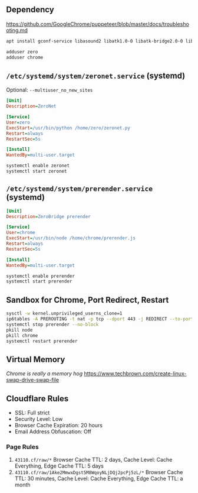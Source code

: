 ## Dependency

https://github.com/GoogleChrome/puppeteer/blob/master/docs/troubleshooting.md

```bash
apt install gconf-service libasound2 libatk1.0-0 libatk-bridge2.0-0 libc6 libcairo2 libcups2 libdbus-1-3 libexpat1 libfontconfig1 libgcc1 libgconf-2-4 libgdk-pixbuf2.0-0 libglib2.0-0 libgtk-3-0 libnspr4 libpango-1.0-0 libpangocairo-1.0-0 libstdc++6 libx11-6 libx11-xcb1 libxcb1 libxcomposite1 libxcursor1 libxdamage1 libxext6 libxfixes3 libxi6 libxrandr2 libxrender1 libxss1 libxtst6 ca-certificates fonts-liberation libappindicator1 libnss3 lsb-release xdg-utils wget
```

```bash
adduser zero
adduser chrome
```

## `/etc/systemd/system/zeronet.service` (systemd)

Optional: `--multiuser_no_new_sites`

```ini
[Unit]
Description=ZeroNet

[Service]
User=zero
ExecStart=/usr/bin/python /home/zero/zeronet.py
Restart=always
RestartSec=5s

[Install]
WantedBy=multi-user.target
```

```bash
systemctl enable zeronet
systemctl start zeronet
```

## `/etc/systemd/system/prerender.service` (systemd)

```ini
[Unit]
Description=ZeroBridge prerender

[Service]
User=chrome
ExecStart=/usr/bin/node /home/chrome/prerender.js
Restart=always
RestartSec=5s

[Install]
WantedBy=multi-user.target
```

```bash
systemctl enable prerender
systemctl start prerender
```

## Sandbox for Chrome, Port Redirect, Restart

```bash
sysctl -w kernel.unprivileged_userns_clone=1
ip6tables -A PREROUTING -t nat -p tcp --dport 443 -j REDIRECT --to-port 8443
systemctl stop prerender --no-block
pkill node
pkill chrome
systemctl restart prerender
```

## Virtual Memory

_Chrome is really a memory hog_
https://www.techbrown.com/create-linux-swap-drive-swap-file

## Cloudflare Rules

*   SSL: Full strict
*   Security Level: Low
*   Browser Cache Expiration: 20 hours
*   Email Address Obfuscation: Off

### Page Rules

1.  `43110.cf/raw/*`
    Browser Cache TTL: 2 days, Cache Level: Cache Everything, Edge Cache TTL: 5 days
2.  `43110.cf/raw/1Ake2MmwxDgst5M8WqoyNLjDQj2pcPj5zL/*`
    Browser Cache TTL: 30 minutes, Cache Level: Cache Everything, Edge Cache TTL: a month
